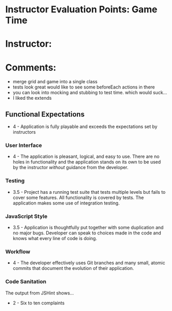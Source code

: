 # Instructor Evaluation Points: Game Time
# Instructor:
# Comments:

- merge grid and game into a single class
- tests look great would like to see some beforeEach actions in there
- you can look into mocking and stubbing to test time. which would suck...
- I liked the extends


## Functional Expectations

* 4 - Application is fully playable and exceeds the expectations set by instructors

### User Interface

* 4 - The application is pleasant, logical, and easy to use. There are no holes in functionality and the application stands on its own to be used by the instructor _without_ guidance from the developer.

### Testing

* 3.5 - Project has a running test suite that tests multiple levels but fails to cover some features. All functionality is covered by
tests. The application makes some use of integration testing.

### JavaScript Style

* 3.5 - Application is thoughtfully put together with some duplication and no major bugs. Developer can speak to choices made in the code and knows what every line of code is doing.

### Workflow

* 4 - The developer effectively uses Git branches and many small, atomic commits that document the evolution of their application.

### Code Sanitation

The output from JSHint shows…

<!-- * 4 - Zero complaints
* 3 - Five or fewer complaints -->
* 2 - Six to ten complaints
